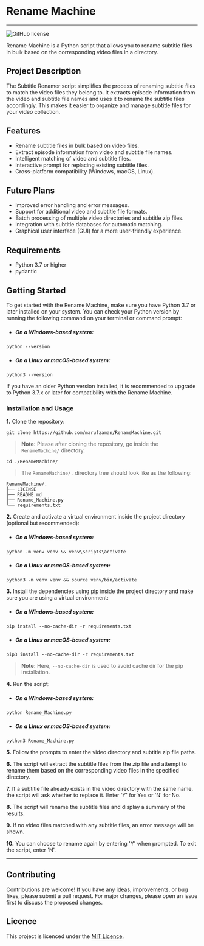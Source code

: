 # Rename Machine

<hr>

![GitHub license](https://img.shields.io/github/license/marufzaman/RenameMachine?style=flat-square)

Rename Machine is a Python script that allows you to rename subtitle files in bulk based on the corresponding video
files in a directory.

## Project Description

The Subtitle Renamer script simplifies the process of renaming subtitle files to match the video files they belong to.
It extracts episode information from the video and subtitle file names and uses it to rename the subtitle files
accordingly. This makes it easier to organize and manage subtitle files for your video collection.

## Features

- Rename subtitle files in bulk based on video files.
- Extract episode information from video and subtitle file names.
- Intelligent matching of video and subtitle files.
- Interactive prompt for replacing existing subtitle files.
- Cross-platform compatibility (Windows, macOS, Linux).

## Future Plans

- Improved error handling and error messages.
- Support for additional video and subtitle file formats.
- Batch processing of multiple video directories and subtitle zip files.
- Integration with subtitle databases for automatic matching.
- Graphical user interface (GUI) for a more user-friendly experience.

## Requirements

- Python 3.7 or higher
- pydantic

## Getting Started

To get started with the Rename Machine, make sure you have Python 3.7 or later installed on your system. You can check
your Python version by running the following command on your terminal or command prompt:

- ##### On a Windows-based system:

```shell
python --version
```

- ##### On a Linux or macOS-based system:

```shell
python3 --version
```

If you have an older Python version installed, it is recommended to upgrade to Python 3.7.x or later for compatibility
with the Rename Machine.

### Installation and Usage

**1.** Clone the repository:

```shell
git clone https://github.com/marufzaman/RenameMachine.git
```

> **Note:** Please after cloning the repository, go inside the `RenameMachine/` directory.

```shell
cd ./RenameMachine/
```

> The `RenameMachine/.` directory tree should look like as the following:

```
RenameMachine/.
├── LICENSE
├── README.md
├── Rename_Machine.py
└── requirements.txt
```

**2.** Create and activate a virtual environment inside the project directory (optional but recommended):

- ##### On a Windows-based system:

```shell
python -m venv venv && venv\Scripts\activate
```

- ##### On a Linux or macOS-based system:

```shell
python3 -m venv venv && source venv/bin/activate
```

**3.** Install the dependencies using pip inside the project directory and make sure you are using a virtual
environment:

- ##### On a Windows-based system:

```shell
pip install --no-cache-dir -r requirements.txt
```

- ##### On a Linux or macOS-based system:

```shell
pip3 install --no-cache-dir -r requirements.txt
```
> **Note:** Here, `--no-cache-dir` is used to avoid cache dir for the pip installation.

**4.** Run the script:

- ##### On a Windows-based system:

```shell
python Rename_Machine.py
```

- ##### On a Linux or macOS-based system:

```shell
python3 Rename_Machine.py
```

**5.** Follow the prompts to enter the video directory and subtitle zip file paths.

**6.** The script will extract the subtitle files from the zip file and attempt to rename them based on the corresponding video files in the specified directory.

**7.** If a subtitle file already exists in the video directory with the same name, the script will ask whether to replace it. Enter 'Y' for Yes or 'N' for No.

**8.** The script will rename the subtitle files and display a summary of the results.

**9.** If no video files matched with any subtitle files, an error message will be shown.

**10.** You can choose to rename again by entering 'Y' when prompted. To exit the script, enter 'N'.

---

## Contributing

Contributions are welcome! If you have any ideas, improvements, or bug fixes, please submit a pull request. For major changes, please open an issue first to discuss the proposed changes.

## Licence

This project is licenced under the [MIT Licence](LICENSE).